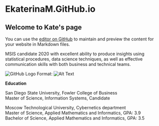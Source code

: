 # EkaterinaM.GitHub.io
## Welcome to Kate's page

You can use the [editor on GitHub](https://github.com/KateM19/EkaterinaM.GitHub.io/edit/master/index.md) to maintain and preview the content for your website in Markdown files.

MSIS candidate 2020 with excellent ability to produce insights using statistical procedures, data science 
techniques, as well as effective communication skills with both business and technical teams. 



![GitHub Logo](https://encrypted-tbn0.gstatic.com/images?q=tbn:ANd9GcQPtMl1LDahbxR9lwwg0rD13zlGfXQYoGawYfaYv2P4AXRobvZNlg)
Format: ![Alt Text](https://encrypted-tbn0.gstatic.com/images?q=tbn:ANd9GcQPtMl1LDahbxR9lwwg0rD13zlGfXQYoGawYfaYv2P4AXRobvZNlg)

**Education** 

San Diego State University, Fowler College of Business                  
Master of Science, Information Systems, Candidate  


Moscow Technological University, Cybernetics department                                                     
Master of Science, Applied Mathematics and Informatics,     GPA: 3.9                              
Bachelor of Science, Applied Mathematics and Informatics,  GPA: 3.5                               


